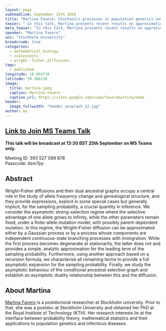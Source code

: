 ```yaml
---
layout: page
subheadline: September 25th 2024
title: "Martina Favero: Stochastic processes in population genetics under strong selection"
teaser: " In this talk, Martina presents recent results on approximations of Wright--Fisher diffusions in the strong selection regime."
meta_teaser: "In this talk, Martina presents recent results on approximations of Wright--Fisher diffusions in the strong selection regime."
speaker: "Martina Favero"
uni: "Stockholm University"
breadcrumb: true
categories:
  - mathematical_biology
  - coalescents
  - wright--fisher_diffusions
tags:
  - published
longitude: 18.054710
latitude: 59.366110
image:
  title: martina.jpeg
  caption: Martina Favero
  caption_url: https://sites.google.com/view/faveromartina/home
header:
  image_fullwidth: "header_unsplash_12.jpg"
author: mo
---
```


## [Link to Join MS Teams Talk](https://teams.microsoft.com/l/meetup-join/19%3ameeting_N2Q2NGY2NDEtYWVmNS00NzE3LWI0ZWMtMWFiZmE3NGM2MTc3%40thread.v2/0?context=%7b%22Tid%22%3a%22377e3d22-4ea1-422d-b0ad-8fcc89406b9e%22%2c%22Oid%22%3a%2243af9e94-a882-4d59-8a92-d00c8899065e%22%7d)

**This talk will be broadcast at 13:30 BST 25th September on MS Teams only.**

Meeting ID: 393 527 089 878 \
Passcode: dsm7py

## Abstract

Wright–Fisher diffusions and their dual ancestral graphs occupy a central role in the study of allele frequency change and genealogical structure, and they provide expressions, explicit in some special cases but generally implicit, for the sampling probability, a crucial quantity in inference. We consider the asymptotic strong-selection regime where the selective advantage of one allele grows to infinity, while the other parameters remain fixed, under a finite-allele mutation model, with possibly parent-dependent mutation. In this regime, the Wright–Fisher diffusion can be approximated either by a Gaussian process or by a process whose components are independent continuous-state branching processes with immigration. While the first process becomes degenerate at stationarity, the latter does not and provides a simple, analytic approximation for the leading term of the sampling probability. Furthermore, using another approach based on a recursion formula, we characterise all remaining terms to provide a full asymptotic expansion for the sampling probability. Finally, we study the asymptotic behaviour of the conditional ancestral selection graph and establish an asymptotic duality relationship between this and the diffusion.

## About Martina

[Martina Favero](https://sites.google.com/view/faveromartina/home) is a postdoctoral researcher at Stockholm university. Prior to that, she was a postdoc at Stockholm University and obtained her PhD at the Royal Institute of Technology (KTH). Her research interests lie at the interface between probability theory, mathematical statistics and their applications to population genetics and infectious diseases.
